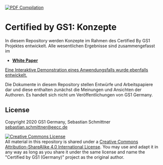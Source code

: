 [![PDF Compilation](https://github.com/european-epc-competence-center/certifiedByGS1-concepts/actions/workflows/markdown.yml/badge.svg)](https://github.com/european-epc-competence-center/certifiedByGS1-concepts/actions/workflows/markdown.yml)

# Certified by GS1: Konzepte

In diesem Repository werden Konzepte im Rahmen des Certified By GS1 Projektes entwickelt. Alle wesentlichen Ergebnisse sind
zusammengefasst im

- **[White Paper](https://github.com/gs1-germany-innolab/CertifiedByGS1-Konzepte/releases/latest/download/white-paper.pdf)**


[Eine Interaktive Demonstration eines Anwendungsfalls wurde ebenfalls entwickelt.](https://github.com/gs1-germany-innolab/eku-pd-certified-by-gs1-demo)

Die Dokumente in diesem Repository stellen Entwürfe und Arbeitspapiere dar und diese enthalten zunächst die Meinungen und Ansichten der Authoren. Es handelt sich nicht um Veröffentlichungen von GS1 Germany.

## License

Copyright 2020 GS1 Germany, Sebastian Schmittner <sebastian.schmittner@eecc.de>

<a rel="license" href="http://creativecommons.org/licenses/by-sa/4.0/"><img alt="Creative Commons License" style="border-width:0" src="https://i.creativecommons.org/l/by-sa/4.0/88x31.png" /></a><br />All material in this repository is shared under a <a rel="license" href="http://creativecommons.org/licenses/by-sa/4.0/">Creative Commons Attribution-ShareAlike 4.0 International License</a>. You may use and adapt it in any way as long as you share it under the same license and name the "Certified by GS1 (Germany)" project as the original author.

